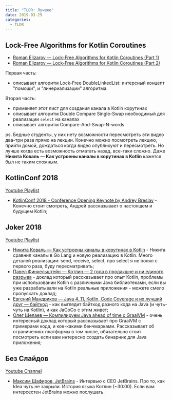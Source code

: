 ```yaml
---
title: "TLDR: Лучшее"
date: 2019-03-29
categories:
  - TLDR
---
```


<!-- * [](https://www.youtube.com/watch?v=) -->

## Lock-Free Algorithms for Kotlin Coroutines

* [Roman Elizarov — Lock-Free Algorithms for Kotlin Coroutines (Part 1)](https://www.youtube.com/watch?v=W2dOOBN1OQI)
* [Roman Elizarov — Lock-Free Algorithms for Kotlin Coroutines (Part 2)](https://www.youtube.com/watch?v=iQsN_IDUTSc)

Первая часть:

* описывает алгоритм Lock-Free DoubleLinkedList: интерсный концепт "помощи", и "линериализации" алгоритма.

Вторая часть:

* применяет этот лист для создания канала в Kotlin корутинах
* описывает алгоритм Double Compare Single-Swap необходимый для реализации `select` на каналах
* описывает алгоритм Compare-And-Swap-N-words

ps. Бедные студенты, у них нету возможности пересмотреть эти видео два-три раза прямо на лекции. Конечно можно посмотреть лекцию, прийти домой, дождаться когда видео опубликуют и пересмотреть. Но лучше когда есть возможность отматать назад, все-таки сложно. Даже **Никита Коваль — Как устроены каналы в корутинах в Kotlin** кажется был не таким сложным.

## KotlinConf 2018

[Youtube Playlist](https://www.youtube.com/playlist?list=PLQ176FUIyIUbVvFMqDc2jhxS-t562uytr)

* [KotlinConf 2018 - Conference Opening Keynote by Andrey Breslav](https://www.youtube.com/watch?v=PsaFVLr8t4E) - Конечно стоит смотреть, Андрей рассказывает о настоящем и будущем Kotlin;

## Joker 2018

[Youtube Playlist](https://www.youtube.com/playlist?list=PLVe-2wcL84b_DvLWtURPD0Dz2NZil55XI)

* [Никита Коваль — Как устроены каналы в корутинах в Kotlin](https://www.youtube.com/watch?v=eZshP8zPSFo) - Никита сравнил каналы в Go Lang и новую реализацию в Kotlin. Много деталей реализации: send, receive, select, про select я не понял с первого раза, буду пересматривать;
* [Павел Финкельштейн — Котлин — 2 года в продакшне и ни единого разрыва](https://www.youtube.com/watch?v=nCDWb7O1ZW4) - доклад который рассказывает про опыт Kotlin, проблемы при использовании Kotlin с различными Java библиотеками, если вы уже разрабатывали на Kotlin реальные приложения - можете смело пропускать доклад;
* [Евгений Мандриков — Java 4..11, Kotlin, Code Coverage и их лучший друг — байткод](https://www.youtube.com/watch?v=89dSBMxaX_k) - как выглядит байткод разного кода на Java (и чуть-чуть на Kotlin), и как JaCoCo с этим живет;
* [Олег Шелаев — Компилируем Java ahead of time с GraalVM](https://www.youtube.com/watch?v=tPezgDSD1Bk) - очень интересный доклад который рассказывает про GraalVM с примерами кода, и кое-какими бенчмарками. Рассказывает об ограничениях платформы в том числе, обязательно стоит посмотреть если вам интересно создать бинарник для Java приложения;

## Без Слайдов

[Youtube Channel](https://www.youtube.com/channel/UCsZx0q0zsObxo9Xvsf-CklQ)

* [Максим Шафиров, JetBrains](https://www.youtube.com/watch?v=YJd0-NLb9DA) - Интервью с CEO JetBrains. Про то, как Idea чуть не закрыли. История языка Котлин (~30:00). Если вам интерсестен JetBrains можно послушать.

